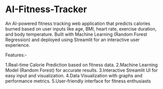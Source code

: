 # AI-Fitness-Tracker
An AI-powered fitness tracking web application that predicts calories burned based on user inputs like age, BMI, heart rate, exercise duration, and body temperature. Built with Machine Learning (Random Forest Regression) and deployed using Streamlit for an interactive user experience.

Features:-

1.Real-time Calorie Prediction based on fitness data.
2.Machine Learning Model (Random Forest) for accurate results.
3.Interactive Streamlit UI for easy input and visualization.
4.Data Visualization with graphs and performance metrics.
5.User-friendly interface for fitness enthusiasts
